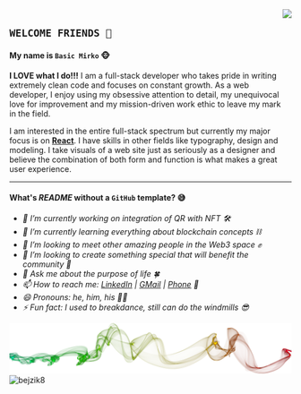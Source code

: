 <img src='https://www.seekpng.com/png/full/17-175422_dk-swinging-nintendo-donkey-kong-country-tropical-wii.png' align="right" height='300'>

## `WELCOME FRIENDS 👋`

#### My name is `Basic Mirko` 🐵

**I LOVE what I do!!!** I am a full-stack developer who takes pride in writing extremely clean code and focuses on constant growth. As a web developer, I enjoy using my obsessive attention to detail, my unequivocal love for improvement and my mission-driven work ethic to leave my mark in the field.

I am interested in the entire full-stack spectrum but currently my major focus is on **[React](https://github.com/facebook/react)**. I have skills in other fields like typography, design and modeling. I take visuals of a web site just as seriously as a designer and believe the combination of both form and function is what makes a great user experience.

_________

#### What's *README* without a `GitHub` template? 😅

- *🔭 I’m currently working on integration of QR with NFT 🛠*
- *🌱 I’m currently learning everything about blockchain concepts ⛓️*
- *👯 I’m looking to meet other amazing people in the Web3 space ✊*
- *🤔 I’m looking to create something special that will benefit the community 🐾*
- *💬 Ask me about the purpose of life 🍀*
- *📫 How to reach me: [LinkedIn](https://www.linkedin.com/in/basic.mirko) | [GMail](mailto:bejzik8@gmail.com) | [Phone](tel:+381642158383) 🧭*
- *😄 Pronouns: he, him, his 🤷‍♂‍*
- *⚡ Fun fact: I used to breakdance, still can do the windmills 😎*

<img src='./src/smoke.png'>

<img src='https://komarev.com/ghpvc/?username=bejzik8&label=Profile%20views&color=0e75b6&style=flat' alt='bejzik8'>
